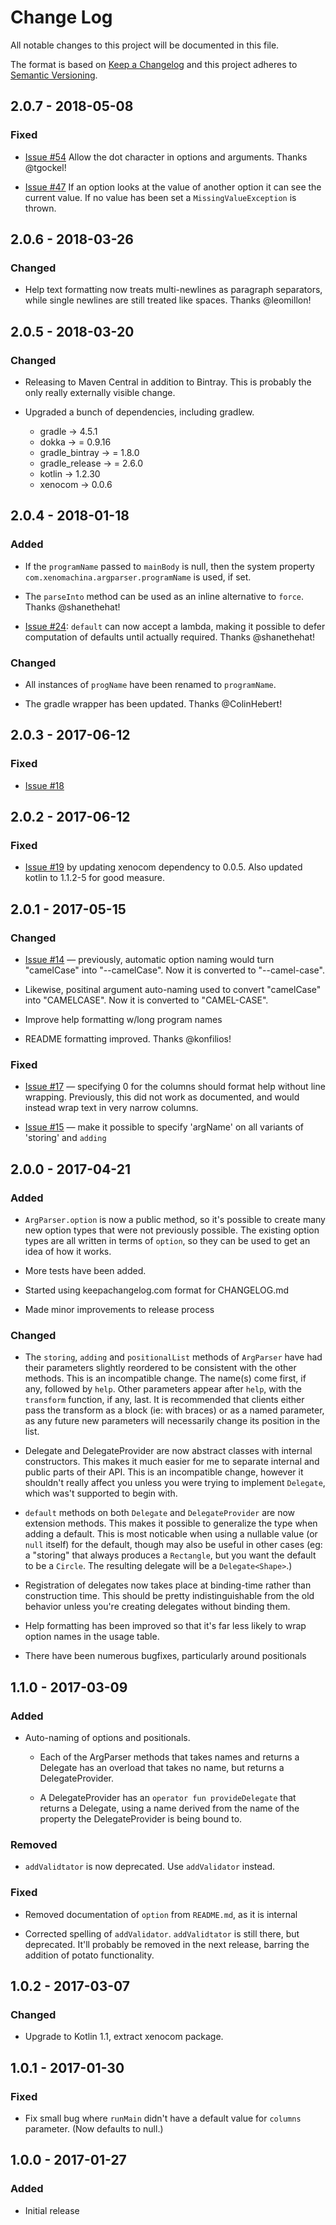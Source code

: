# Change Log

All notable changes to this project will be documented in this file.

The format is based on [Keep a Changelog](http://keepachangelog.com/)
and this project adheres to [Semantic Versioning](http://semver.org/).

## 2.0.7 - 2018-05-08

### Fixed

- [Issue #54](https://github.com/xenomachina/kotlin-argparser/issues/54)
  Allow the dot character in options and arguments. Thanks @tgockel!

- [Issue #47](https://github.com/xenomachina/kotlin-argparser/issues/47)
  If an option looks at the value of another option it can see the
  current value. If no value has been set a `MissingValueException` is thrown.

## 2.0.6 - 2018-03-26

### Changed

- Help text formatting now treats multi-newlines as paragraph separators, while
  single newlines are still treated like spaces. Thanks @leomillon!

## 2.0.5 - 2018-03-20

### Changed

- Releasing to Maven Central in addition to Bintray. This is probably the only
  really externally visible change.

- Upgraded a bunch of dependencies, including gradlew.
    - gradle -> 4.5.1
    - dokka -> = 0.9.16
    - gradle_bintray -> = 1.8.0
    - gradle_release -> = 2.6.0
    - kotlin -> 1.2.30
    - xenocom -> 0.0.6

## 2.0.4 - 2018-01-18

### Added

- If the `programName` passed to `mainBody` is null, then the
  system property `com.xenomachina.argparser.programName` is used, if set.

- The `parseInto` method can be used as an inline alternative to `force`.
  Thanks @shanethehat!

- [Issue #24](https://github.com/xenomachina/kotlin-argparser/issues/18):
 `default` can now accept a lambda, making it possible to defer computation of
  defaults until actually required.
  Thanks @shanethehat!

### Changed

- All instances of `progName` have been renamed to `programName`.

- The gradle wrapper has been updated.
  Thanks @ColinHebert!

## 2.0.3 - 2017-06-12

### Fixed

- [Issue #18](https://github.com/xenomachina/kotlin-argparser/issues/18)

## 2.0.2 - 2017-06-12

### Fixed

- [Issue #19](https://github.com/xenomachina/kotlin-argparser/issues/19) by
  updating xenocom dependency to 0.0.5. Also updated kotlin to 1.1.2-5 for good
  measure.

## 2.0.1 - 2017-05-15

### Changed

- [Issue #14](https://github.com/xenomachina/kotlin-argparser/issues/14) —
  previously, automatic option naming would turn "camelCase" into
  "--camelCase". Now it is converted to "--camel-case".

- Likewise, positinal argument auto-naming used to convert "camelCase" into
  "CAMELCASE". Now it is converted to "CAMEL-CASE".

- Improve help formatting w/long program names

- README formatting improved.
  Thanks @konfilios!

### Fixed

- [Issue #17](https://github.com/xenomachina/kotlin-argparser/issues/17) —
  specifying 0 for the columns should format help without line wrapping.
  Previously, this did not work as documented, and would instead wrap text in
  very narrow columns.

- [Issue #15](https://github.com/xenomachina/kotlin-argparser/issues/15)
  — make it possible to specify 'argName' on all variants of 'storing' and
  `adding`


## 2.0.0 - 2017-04-21

### Added

- `ArgParser.option` is now a public method, so it's possible to create many
  new option types that were not previously possible. The existing option types
  are all written in terms of `option`, so they can be used to get an idea of
  how it works.

- More tests have been added.

- Started using keepachangelog.com format for CHANGELOG.md

- Made minor improvements to release process

### Changed

- The `storing`, `adding` and `positionalList` methods of `ArgParser` have had
  their parameters slightly reordered to be consistent with the other methods.
  This is an incompatible change. The name(s) come first, if any, followed by
  `help`. Other parameters appear after `help`, with the `transform` function,
  if any, last. It is recommended that clients either pass the transform as a
  block (ie: with braces) or as a named parameter, as any future new parameters
  will necessarily change its position in the list.

- Delegate and DelegateProvider are now abstract classes with internal
  constructors. This makes it much easier for me to separate internal and
  public parts of their API. This is an incompatible change, however it
  shouldn't really affect you unless you were trying to implement `Delegate`,
  which was't supported to begin with.

- `default` methods on both `Delegate` and `DelegateProvider` are now extension
  methods.  This makes it possible to generalize the type when adding a
  default. This is most noticable when using a nullable value (or `null`
  itself) for the default, though may also be useful in other cases (eg: a
  "storing" that always produces a `Rectangle`, but you want the default to be
  a `Circle`.  The resulting delegate will be a `Delegate<Shape>`.)

- Registration of delegates now takes place at binding-time rather than
  construction time. This should be pretty indistinguishable from the old
  behavior unless you're creating delegates without binding them.

- Help formatting has been improved so that it's far less likely to wrap option
  names in the usage table.

- There have been numerous bugfixes, particularly around positionals


## 1.1.0 - 2017-03-09

### Added

- Auto-naming of options and positionals.
    - Each of the ArgParser methods that takes names and returns a Delegate<T> has
      an overload that takes no name, but returns a DelegateProvider<T>.

    - A DelegateProvider<T> has an `operator fun provideDelegate` that returns a
      Delegate<T>, using a name derived from the name of the property the
      DelegateProvider is being bound to.

### Removed

- `addValidtator` is now deprecated. Use `addValidator` instead.

### Fixed

- Removed documentation of `option` from `README.md`, as it is internal

- Corrected spelling of `addValidator`. `addValidtator` is still there, but
  deprecated. It'll probably be removed in the next release, barring the
  addition of potato functionality.

## 1.0.2 - 2017-03-07

### Changed

- Upgrade to Kotlin 1.1, extract xenocom package.

## 1.0.1 - 2017-01-30

### Fixed

- Fix small bug where `runMain` didn't have a default value for `columns`
  parameter. (Now defaults to null.)

## 1.0.0 - 2017-01-27

### Added

- Initial release
